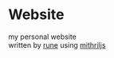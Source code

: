 # Website
my personal website  
written by [rune](https://github.com/rrune) using [mithriljs](https://github.com/MithrilJS/mithril.js)
